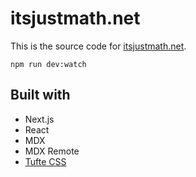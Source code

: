 # itsjustmath.net

This is the source code for [itsjustmath.net](https://itsjustmath.net).

```
npm run dev:watch
```

## Built with

- Next.js
- React
- MDX
- MDX Remote
- [Tufte CSS](https://github.com/edwardtufte/tufte-css)

